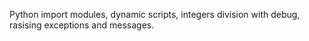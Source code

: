 Python import modules, dynamic scripts, integers division with debug, rasising exceptions and messages.
